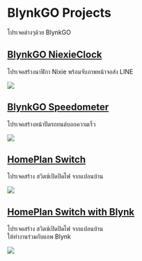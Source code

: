 # BlynkGO Projects
โปรเจคต่างๆด้วย BlynkGO

## [BlynkGO NiexieClock](./BlynkGO_NixieClock)
โปรเจคสร้างนาฬิกา Nixie พร้อมจับภาพหน้าจอส่ง LINE
<p align=left><img src="./BlynkGO_NixieClock/BlynkGO_NixieClock.gif"></p>

## [BlynkGO Speedometer](./BlynkGO_Speedometer)
โปรเจคสร้างหน้าปัดรถยนต์บอกความเร็ว
<p align=left><img src="./BlynkGO_Speedometer/BlynkGO_Speedometer.gif"></p>

## [HomePlan Switch](./HomePlan_Switch)
โปรเจคสร้าง สวิตซ์เปิดปิดไฟ จากแปลนบ้าน
<p align=left><img src="./HomePlan_Switch/HomePlan_Switch.gif"></p>

## [HomePlan Switch with Blynk](./HomePlan_Switch_with_Blynk)
โปรเจคสร้าง สวิตซ์เปิดปิดไฟ จากแปลนบ้าน  
ให้ทำงานร่วมกับแอพ Blynk
<p align=left><img src="./HomePlan_Switch_with_Blynk/HomePlanSwitch_Blynk2.gif"></p>

